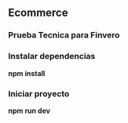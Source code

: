 ## Ecommerce

### Prueba Tecnica para Finvero

### Instalar dependencias
**npm install**

### Iniciar proyecto
**npm run dev**